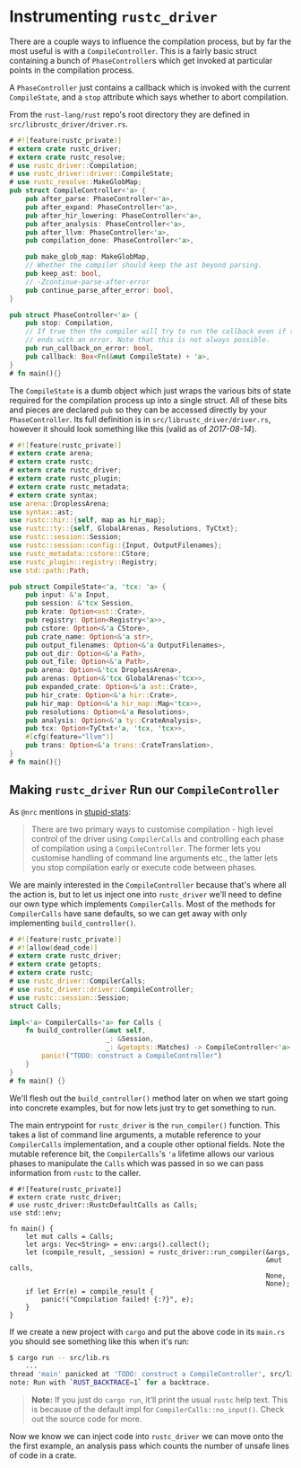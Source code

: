 # Instrumenting `rustc_driver`

There are a couple ways to influence the compilation process, but by far the 
most useful is with a `CompileController`. This is a fairly basic struct 
containing a bunch of `PhaseController`s which get invoked at particular 
points in the compilation process.

A `PhaseController` just contains a callback which is invoked with the 
current `CompileState`, and a `stop` attribute which says whether to abort
compilation.

From the `rust-lang/rust` repo's root directory they are defined in 
`src/librustc_driver/driver.rs`.

```rust
# #![feature(rustc_private)]
# extern crate rustc_driver;
# extern crate rustc_resolve;
# use rustc_driver::Compilation;
# use rustc_driver::driver::CompileState;
# use rustc_resolve::MakeGlobMap;
pub struct CompileController<'a> {
    pub after_parse: PhaseController<'a>,
    pub after_expand: PhaseController<'a>,
    pub after_hir_lowering: PhaseController<'a>,
    pub after_analysis: PhaseController<'a>,
    pub after_llvm: PhaseController<'a>,
    pub compilation_done: PhaseController<'a>,

    pub make_glob_map: MakeGlobMap,
    // Whether the compiler should keep the ast beyond parsing.
    pub keep_ast: bool,
    // -Zcontinue-parse-after-error
    pub continue_parse_after_error: bool,
}

pub struct PhaseController<'a> {
    pub stop: Compilation,
    // If true then the compiler will try to run the callback even if the phase
    // ends with an error. Note that this is not always possible.
    pub run_callback_on_error: bool,
    pub callback: Box<Fn(&mut CompileState) + 'a>,
}
# fn main(){}
```

The `CompileState` is a dumb object which just wraps the various bits of state
required for the compilation process up into a single struct. All of these bits
and pieces are declared `pub` so they can be accessed directly by your 
`PhaseController`. Its full definition is in `src/librustc_driver/driver.rs`, 
however it should look something like this (valid as of *2017-08-14*).

```rust
# #![feature(rustc_private)]
# extern crate arena;
# extern crate rustc;
# extern crate rustc_driver;
# extern crate rustc_plugin;
# extern crate rustc_metadata;
# extern crate syntax;
use arena::DroplessArena;
use syntax::ast;
use rustc::hir::{self, map as hir_map};
use rustc::ty::{self, GlobalArenas, Resolutions, TyCtxt};
use rustc::session::Session;
use rustc::session::config::{Input, OutputFilenames};
use rustc_metadata::cstore::CStore;
use rustc_plugin::registry::Registry;
use std::path::Path;

pub struct CompileState<'a, 'tcx: 'a> {
    pub input: &'a Input,
    pub session: &'tcx Session,
    pub krate: Option<ast::Crate>,
    pub registry: Option<Registry<'a>>,
    pub cstore: Option<&'a CStore>,
    pub crate_name: Option<&'a str>,
    pub output_filenames: Option<&'a OutputFilenames>,
    pub out_dir: Option<&'a Path>,
    pub out_file: Option<&'a Path>,
    pub arena: Option<&'tcx DroplessArena>,
    pub arenas: Option<&'tcx GlobalArenas<'tcx>>,
    pub expanded_crate: Option<&'a ast::Crate>,
    pub hir_crate: Option<&'a hir::Crate>,
    pub hir_map: Option<&'a hir_map::Map<'tcx>>,
    pub resolutions: Option<&'a Resolutions>,
    pub analysis: Option<&'a ty::CrateAnalysis>,
    pub tcx: Option<TyCtxt<'a, 'tcx, 'tcx>>,
    #[cfg(feature="llvm")]
    pub trans: Option<&'a trans::CrateTranslation>,
}
# fn main(){}
```


## Making `rustc_driver` Run our `CompileController`

As `@nrc` mentions in [stupid-stats]:

> There are two primary ways to customise compilation - high level control of
the driver using `CompilerCalls` and controlling each phase of compilation
using a `CompileController`. The former lets you customise handling of command
line arguments etc., the latter lets you stop compilation early or execute
code between phases.

We are mainly interested in the `CompileController` because that's where all 
the action is, but to let us inject one into `rustc_driver` we'll need to 
define our own type which implements `CompilerCalls`. Most of the methods for
`CompilerCalls` have sane defaults, so we can get away with only implementing
`build_controller()`.


```rust
# #![feature(rustc_private)]
# #![allow(dead_code)]
# extern crate rustc_driver;
# extern crate getopts;
# extern crate rustc;
# use rustc_driver::CompilerCalls;
# use rustc_driver::driver::CompileController;
# use rustc::session::Session;
struct Calls;

impl<'a> CompilerCalls<'a> for Calls {
    fn build_controller(&mut self, 
                        _: &Session, 
                        _: &getopts::Matches) -> CompileController<'a> {
        panic!("TODO: construct a CompileController")
    }
}
# fn main() {}
```

We'll flesh out the `build_controller()` method later on when we start going
into concrete examples, but for now lets just try to get something to run.

The main entrypoint for `rustc_driver` is the `run_compiler()` function. This 
takes a list of command line arguments, a mutable reference to your 
`CompilerCalls` implementation, and a couple other optional fields. Note the 
mutable reference bit, the `CompilerCalls`'s `'a` lifetime allows our various
phases to manipulate the `Calls` which was passed in so we can pass information
from `rustc` to the caller.

```rust,no_run
# #![feature(rustc_private)]
# extern crate rustc_driver;
# use rustc_driver::RustcDefaultCalls as Calls;
use std::env;

fn main() {
    let mut calls = Calls;
    let args: Vec<String> = env::args().collect();
    let (compile_result, _session) = rustc_driver::run_compiler(&args, 
                                                                &mut calls, 
                                                                None, 
                                                                None);
    if let Err(e) = compile_result {
        panic!("Compilation failed! {:?}", e);
    }
}
```

If we create a new project with `cargo` and put the above code in its `main.rs`
you should see something like this when it's run:

```bash
$ cargo run -- src/lib.rs 
    ...
thread 'main' panicked at 'TODO: construct a CompileController', src/lib.rs:18:8
note: Run with `RUST_BACKTRACE=1` for a backtrace.
```

> **Note:** If you just do `cargo run`, it'll print the usual `rustc` help 
> text. This is because of the default impl for `CompilerCalls::no_input()`. 
> Check out the source code for more.

Now we know we can inject code into `rustc_driver` we can move onto the the 
first example, an analysis pass which counts the number of unsafe lines of 
code in a crate.


[stupid-stats]: https://github.com/nrc/stupid-stats#the-driver-customisation-apis